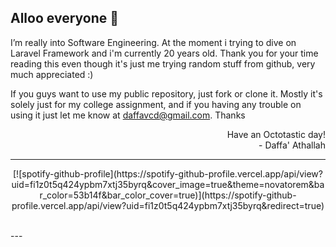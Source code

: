 ## Alloo everyone 👋

I’m really into Software Engineering. At the moment i trying to dive on Laravel Framework and i'm currently 20 years old. Thank you for your time reading this even though it's just me trying random stuff from github, very much appreciated :)

If you guys want to use my public repository, just fork or clone it. Mostly it's solely just for my college assignment, and if you having any trouble on using it just let me know at daffavcd@gmail.com. Thanks

<p align="right">
Have an Octotastic day!<br>
- Daffa' Athallah
</p>

---
<p align="center">
[![spotify-github-profile](https://spotify-github-profile.vercel.app/api/view?uid=fi1z0t5q424ypbm7xtj35byrq&cover_image=true&theme=novatorem&bar_color=53b14f&bar_color_cover=true)](https://spotify-github-profile.vercel.app/api/view?uid=fi1z0t5q424ypbm7xtj35byrq&redirect=true)
</p>
<br/>
---


